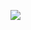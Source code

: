 [![](https://github-readme-stats.vercel.app/api?username=ruben-nogueira&theme=dracula&show_icons=true&count_private=true)](#)
